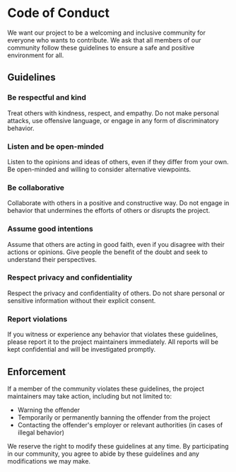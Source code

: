 Code of Conduct
===============

We want our project to be a welcoming and inclusive community for everyone who wants to contribute. We ask that all members of our community follow these guidelines to ensure a safe and positive environment for all.

Guidelines
----------

### Be respectful and kind

Treat others with kindness, respect, and empathy. Do not make personal attacks, use offensive language, or engage in any form of discriminatory behavior.

### Listen and be open-minded

Listen to the opinions and ideas of others, even if they differ from your own. Be open-minded and willing to consider alternative viewpoints.

### Be collaborative

Collaborate with others in a positive and constructive way. Do not engage in behavior that undermines the efforts of others or disrupts the project.

### Assume good intentions

Assume that others are acting in good faith, even if you disagree with their actions or opinions. Give people the benefit of the doubt and seek to understand their perspectives.

### Respect privacy and confidentiality

Respect the privacy and confidentiality of others. Do not share personal or sensitive information without their explicit consent.

### Report violations

If you witness or experience any behavior that violates these guidelines, please report it to the project maintainers immediately. All reports will be kept confidential and will be investigated promptly.

Enforcement
-----------

If a member of the community violates these guidelines, the project maintainers may take action, including but not limited to:

-   Warning the offender
-   Temporarily or permanently banning the offender from the project
-   Contacting the offender's employer or relevant authorities (in cases of illegal behavior)

We reserve the right to modify these guidelines at any time. By participating in our community, you agree to abide by these guidelines and any modifications we may make.